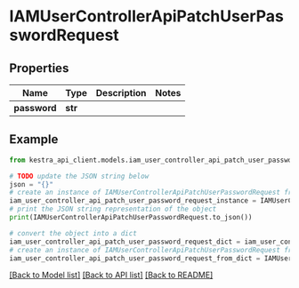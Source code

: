 # IAMUserControllerApiPatchUserPasswordRequest


## Properties

Name | Type | Description | Notes
------------ | ------------- | ------------- | -------------
**password** | **str** |  | 

## Example

```python
from kestra_api_client.models.iam_user_controller_api_patch_user_password_request import IAMUserControllerApiPatchUserPasswordRequest

# TODO update the JSON string below
json = "{}"
# create an instance of IAMUserControllerApiPatchUserPasswordRequest from a JSON string
iam_user_controller_api_patch_user_password_request_instance = IAMUserControllerApiPatchUserPasswordRequest.from_json(json)
# print the JSON string representation of the object
print(IAMUserControllerApiPatchUserPasswordRequest.to_json())

# convert the object into a dict
iam_user_controller_api_patch_user_password_request_dict = iam_user_controller_api_patch_user_password_request_instance.to_dict()
# create an instance of IAMUserControllerApiPatchUserPasswordRequest from a dict
iam_user_controller_api_patch_user_password_request_from_dict = IAMUserControllerApiPatchUserPasswordRequest.from_dict(iam_user_controller_api_patch_user_password_request_dict)
```
[[Back to Model list]](../README.md#documentation-for-models) [[Back to API list]](../README.md#documentation-for-api-endpoints) [[Back to README]](../README.md)


